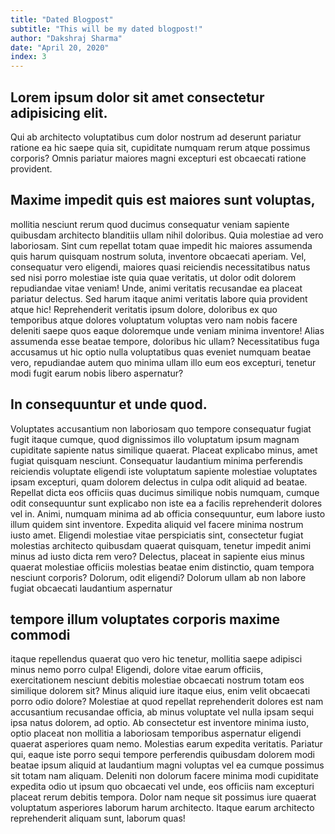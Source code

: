 ```yaml
---
title: "Dated Blogpost"
subtitle: "This will be my dated blogpost!"
author: "Dakshraj Sharma"
date: "April 20, 2020"
index: 3
---
```


## Lorem ipsum dolor sit amet consectetur adipisicing elit. 

Qui ab architecto voluptatibus cum dolor nostrum ad deserunt pariatur ratione ea hic saepe quia sit, cupiditate numquam rerum atque possimus corporis? Omnis pariatur maiores magni excepturi est obcaecati ratione provident. 

## Maxime impedit quis est maiores sunt voluptas, 

mollitia nesciunt rerum quod ducimus consequatur veniam sapiente quibusdam architecto blanditiis ullam nihil doloribus. Quia molestiae ad vero laboriosam. Sint cum repellat totam quae impedit hic maiores assumenda quis harum quisquam nostrum soluta, inventore obcaecati aperiam. Vel, consequatur vero eligendi, maiores quasi reiciendis necessitatibus natus sed nisi porro molestiae iste quia quae veritatis, ut dolor odit dolorem repudiandae vitae veniam! Unde, animi veritatis recusandae ea placeat pariatur delectus. Sed harum itaque animi veritatis labore quia provident atque hic! Reprehenderit veritatis ipsum dolore, doloribus ex quo temporibus atque dolores voluptatum voluptas vero nam nobis facere deleniti saepe quos eaque doloremque unde veniam minima inventore! Alias assumenda esse beatae tempore, doloribus hic ullam? Necessitatibus fuga accusamus ut hic optio nulla voluptatibus quas eveniet numquam beatae vero, repudiandae autem quo minima ullam illo eum eos excepturi, tenetur modi fugit earum nobis libero aspernatur? 

## In consequuntur et unde quod. 

Voluptates accusantium non laboriosam quo tempore consequatur fugiat fugit itaque cumque, quod dignissimos illo voluptatum ipsum magnam cupiditate sapiente natus similique quaerat. Placeat explicabo minus, amet fugiat quisquam nesciunt. Consequatur laudantium minima perferendis reiciendis voluptate eligendi iste voluptatum sapiente molestiae voluptates ipsam excepturi, quam dolorem delectus in culpa odit aliquid ad beatae. Repellat dicta eos officiis quas ducimus similique nobis numquam, cumque odit consequuntur sunt explicabo non iste ea a facilis reprehenderit dolores vel in. Animi, numquam minima ad ab officia consequuntur, eum labore iusto illum quidem sint inventore. Expedita aliquid vel facere minima nostrum iusto amet. Eligendi molestiae vitae perspiciatis sint, consectetur fugiat molestias architecto quibusdam quaerat quisquam, tenetur impedit animi minus ad iusto dicta rem vero? Delectus, placeat in sapiente eius minus quaerat molestiae officiis molestias beatae enim distinctio, quam tempora nesciunt corporis? Dolorum, odit eligendi? Dolorum ullam ab non labore fugiat obcaecati laudantium aspernatur 

## tempore illum voluptates corporis maxime commodi

itaque repellendus quaerat quo vero hic tenetur, mollitia saepe adipisci minus nemo porro culpa! Eligendi, dolore vitae earum officiis, exercitationem nesciunt debitis molestiae obcaecati nostrum totam eos similique dolorem sit? Minus aliquid iure itaque eius, enim velit obcaecati porro odio dolore? Molestiae at quod repellat reprehenderit dolores est nam accusantium recusandae officia, ab minus voluptate vel nulla ipsam sequi ipsa natus dolorem, ad optio. Ab consectetur est inventore minima iusto, optio placeat non mollitia a laboriosam temporibus aspernatur eligendi quaerat asperiores quam nemo. Molestias earum expedita veritatis. Pariatur qui, eaque iste porro sequi tempore perferendis quibusdam dolorem modi beatae ipsum aliquid at laudantium magni voluptas vel ea cumque possimus sit totam nam aliquam. Deleniti non dolorum facere minima modi cupiditate expedita odio ut ipsum quo obcaecati vel unde, eos officiis nam excepturi placeat rerum debitis tempora. Dolor nam neque sit possimus iure quaerat voluptatum asperiores laborum harum architecto. Itaque earum architecto reprehenderit aliquam sunt, laborum quas!
